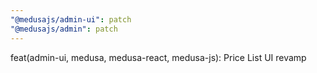 ```yaml
---
"@medusajs/admin-ui": patch
"@medusajs/admin": patch
---
```


feat(admin-ui, medusa, medusa-react, medusa-js): Price List UI revamp
